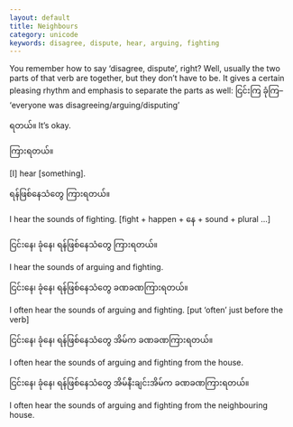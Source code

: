 ```yaml
---
layout: default
title: Neighbours
category: unicode
keywords: disagree, dispute, hear, arguing, fighting
---
```


<p>You remember how to say ‘disagree, dispute’, right? Well, usually the two parts of that verb are together, but they don’t have to be. It gives a certain pleasing rhythm and emphasis to separate the parts as well: <span class='mm3'>ငြင်းကြ ခုံကြ</span>– ‘everyone was disagreeing/arguing/disputing’</p>
<p><span class='mm3'>ရတယ်။</span> It’s okay.</p>

<p class="hide-trigger"><span class='mm3'>ကြားရတယ်။</span></p>
<p class='hide-this'>[I] hear [something].</p>

<p class="hide-trigger"><span class='mm3'>ရန်ဖြစ်နေသံတွေ ကြားရတယ်။</span></p>
<p class='hide-this'>I hear the sounds of fighting. [fight + happen + <span class='mm3'>နေ</span> + sound + plural ...]</p>

<p class="hide-trigger"><span class='mm3'>ငြင်းနေ၊ ခုံနေ၊ ရန်ဖြစ်နေသံတွေ ကြားရတယ်။</span></p>
<p class='hide-this'>I hear the sounds of arguing and fighting.</p>

<p class="hide-trigger"><span class='mm3'>ငြင်းနေ၊ ခုံနေ၊ ရန်ဖြစ်နေသံတွေ ခဏခဏကြားရတယ်။</span></p>
<p class='hide-this'>I often hear the sounds of arguing and fighting. [put ‘often’ just before the verb]</p>

<p class="hide-trigger"><span class='mm3'>ငြင်းနေ၊ ခုံနေ၊ ရန်ဖြစ်နေသံတွေ အိမ်က ခဏခဏကြားရတယ်။</span></p>
<p class='hide-this'>I often hear the sounds of arguing and fighting from the house.</p>

<p class="hide-trigger"><span class='mm3'>ငြင်းနေ၊ ခုံနေ၊ ရန်ဖြစ်နေသံတွေ အိမ်နီးချင်းအိမ်က ခဏခဏကြားရတယ်။</span></p>
<p class='hide-this'>I often hear the sounds of arguing and fighting from the neighbouring house.</p>
